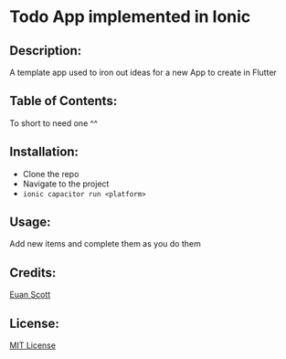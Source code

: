 # Todo App implemented in Ionic

## Description:
A template app used to iron out ideas for a new App to create in Flutter

## Table of Contents:
To short to need one ^^

## Installation:
- Clone the repo
- Navigate to the project
- ```ionic capacitor run <platform>```

## Usage:
Add new items and complete them as you do them

## Credits:
[Euan Scott](https://www.linkedin.com/in/euan-scott-software-developer-7361b9121/)

## License:
[MIT License](https://choosealicense.com/licenses/mit/)
